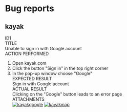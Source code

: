 <h1>Bug reports</h1>

<h2>kayak</h2>

ID1<br>
TITLE<br>
Unable to sign in with Google account<br>
ACTION PERFORMED<br>
1. Open kayak.com<br>
2. Click the button "Sign in" in the top right corner<br>
3. In the pop-up window choose "Google"<br>
EXPECTED RESULT<br>
Sign in with Google account<br>
ACTUAL RESULT<br>
Clicking on the "Google" button leads to an error page<br>
ATTACHMENTS<br>
<a href='https://postimg.cc/47Krj252' target='_blank'><img src='https://i.postimg.cc/47Krj252/kayakgoogle.jpg' border='0' alt='kayakgoogle'/></a>
<a href='https://postimg.cc/kVnvzVn2' target='_blank'><img src='https://i.postimg.cc/GpDgBYVx/kayakmap.jpg' border='0' alt='kayakmap'/></a>
